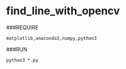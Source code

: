 # find_line_with_opencv

###REQUIRE
```
matplotlib,anaconda3,numpy,python3
```

###RUN
```
python3 *.py
```

